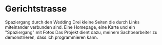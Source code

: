 # Gerichtstrasse
Spaziergang durch den Wedding
Drei kleine Seiten die durch Links miteinander verbunden sind.
Eine Homepage, eine Karte und ein "Spaziergang" mit Fotos
Das Projekt dient dazu, meinem Sachbearbeiter zu demonstrieren, dass ich programmieren kann.
